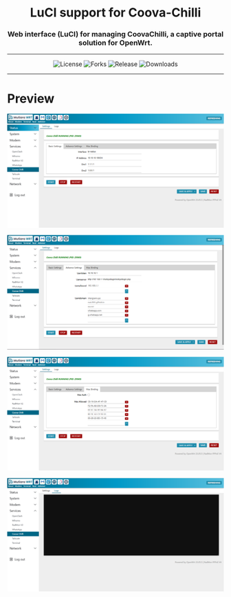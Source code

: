 <div align="center">
  <h1>LuCI support for Coova-Chilli</h1>
  <h3>Web interface (LuCI) for managing CoovaChilli, a captive portal solution for OpenWrt.</h3>
</div>
<hr/>
<div align="center">
  <img alt="License" src="https://img.shields.io/github/license/maizil41/luci-app-coova-chilli?style=for-the-badge">
  <img alt="Forks" src="https://img.shields.io/github/forks/maizil41/luci-app-coova-chilli?style=for-the-badge">
  <img alt="Release" src="https://img.shields.io/github/v/release/maizil41/luci-app-coova-chilli?style=for-the-badge">
  <img alt="Downloads" src="https://img.shields.io/github/downloads/maizil41/luci-app-coova-chilli/total?style=for-the-badge">
</div>

<hr/>

# Preview
![image](/Images/1.PNG)

![image](/Images/2.PNG)

![image](/Images/3.PNG)

![image](/Images/4.PNG)


